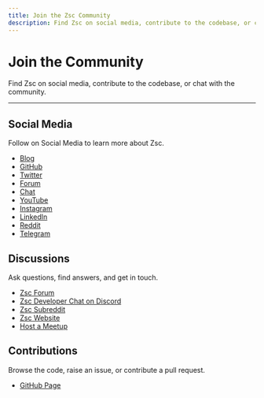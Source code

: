 ```yaml
---
title: Join the Zsc Community
description: Find Zsc on social media, contribute to the codebase, or chat with the community.
---
```


# Join the Community

Find Zsc on social media, contribute to the codebase, or chat with the community.

---

## Social Media

Follow on Social Media to learn more about Zsc.

- [Blog](https://zsc.one/)
- [GitHub](https://github.com/zsc-ZTChain)
- [Twitter](https://twitter.com/ZSC_Chain)
- [Forum](https://zsc.one/)
- [Chat](https://zsc.one/)
- [YouTube](https://zsc.one/)
- [Instagram](https://zsc.one/)
- [LinkedIn](https://zsc.one/)
- [Reddit](https://zsc.one/)
- [Telegram](https://t.me/joinchat/F8Tdpoi_71E2NTFl)

## Discussions

Ask questions, find answers, and get in touch.

- [Zsc Forum](https://zsc.one/)
- [Zsc Developer Chat on Discord](https://zsc.one/)
- [Zsc Subreddit](https://zsc.one/)
- [Zsc Website](https://zsc.one/)
- [Host a Meetup](https://airtable.com/shrTCM7LddTxOm3r6)

## Contributions

Browse the code, raise an issue, or contribute a pull request.

- [GitHub Page](https://github.com/zsc-ZTChain)

